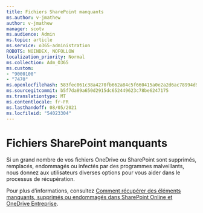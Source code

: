```yaml
---
title: Fichiers SharePoint manquants
ms.author: v-jmathew
author: v-jmathew
manager: scotv
ms.audience: Admin
ms.topic: article
ms.service: o365-administration
ROBOTS: NOINDEX, NOFOLLOW
localization_priority: Normal
ms.collection: Adm_O365
ms.custom:
- "9000100"
- "7470"
ms.openlocfilehash: 583fec061c38a4270fb662a84c5f660415a0e2a2d6ac78994d9cb8d8b6b3d8b8
ms.sourcegitcommit: b5f7da89a650d2915dc652449623c78be6247175
ms.translationtype: MT
ms.contentlocale: fr-FR
ms.lasthandoff: 08/05/2021
ms.locfileid: "54023304"
---
```

# <a name="sharepoint-files-are-missing"></a>Fichiers SharePoint manquants

Si un grand nombre de vos fichiers OneDrive ou SharePoint sont supprimés, remplacés, endommagés ou infectés par des programmes malveillants, nous donnez aux utilisateurs diverses options pour vous aider dans le processus de récupération.

Pour plus d’informations, consultez [Comment récupérer des éléments manquants, supprimés ou endommagés dans SharePoint Online et OneDrive Entreprise](https://go.microsoft.com/fwlink/?linkid=2110774).
